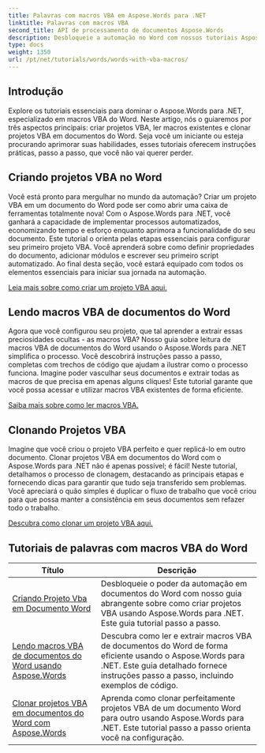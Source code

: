 ```yaml
---
title: Palavras com macros VBA em Aspose.Words para .NET
linktitle: Palavras com macros VBA
second_title: API de processamento de documentos Aspose.Words
description: Desbloqueie a automação no Word com nossos tutoriais Aspose.Words para .NET. Crie, leia e clone macros VBA em documentos do Word com eficiência.
type: docs
weight: 1350
url: /pt/net/tutorials/words/words-with-vba-macros/
---
```

## Introdução

Explore os tutoriais essenciais para dominar o Aspose.Words para .NET, especializado em macros VBA do Word. Neste artigo, nós o guiaremos por três aspectos principais: criar projetos VBA, ler macros existentes e clonar projetos VBA em documentos do Word. Seja você um iniciante ou esteja procurando aprimorar suas habilidades, esses tutoriais oferecem instruções práticas, passo a passo, que você não vai querer perder. 

## Criando projetos VBA no Word

Você está pronto para mergulhar no mundo da automação? Criar um projeto VBA em um documento do Word pode ser como abrir uma caixa de ferramentas totalmente nova! Com o Aspose.Words para .NET, você ganhará a capacidade de implementar processos automatizados, economizando tempo e esforço enquanto aprimora a funcionalidade do seu documento. Este tutorial o orienta pelas etapas essenciais para configurar seu primeiro projeto VBA. Você aprenderá sobre como definir propriedades do documento, adicionar módulos e escrever seu primeiro script automatizado. Ao final desta seção, você estará equipado com todos os elementos essenciais para iniciar sua jornada na automação. 

[Leia mais sobre como criar um projeto VBA aqui.](./creating-vba-project/)

## Lendo macros VBA de documentos do Word

Agora que você configurou seu projeto, que tal aprender a extrair essas preciosidades ocultas - as macros VBA? Nosso guia sobre leitura de macros VBA de documentos do Word usando o Aspose.Words para .NET simplifica o processo. Você descobrirá instruções passo a passo, completas com trechos de código que ajudam a ilustrar como o processo funciona. Imagine poder vasculhar seus documentos e extrair todas as macros de que precisa em apenas alguns cliques! Este tutorial garante que você possa acessar e utilizar macros VBA existentes de forma eficiente. 

[Saiba mais sobre como ler macros VBA.](./reading-vba-macros-word-document/)

## Clonando Projetos VBA

Imagine que você criou o projeto VBA perfeito e quer replicá-lo em outro documento. Clonar projetos VBA em documentos do Word com o Aspose.Words para .NET não é apenas possível; é fácil! Neste tutorial, detalhamos o processo de clonagem, destacando as principais etapas e fornecendo dicas para garantir que tudo seja transferido sem problemas. Você apreciará o quão simples é duplicar o fluxo de trabalho que você criou para que possa manter a consistência em seus documentos sem refazer todo o trabalho. 

[Descubra como clonar um projeto VBA aqui.](./clone-vba-project-word-document/)

 ## Tutoriais de palavras com macros VBA do Word
| Título | Descrição |
| --- | --- |
| [Criando Projeto Vba em Documento Word](./creating-vba-project/) | Desbloqueie o poder da automação em documentos do Word com nosso guia abrangente sobre como criar projetos VBA usando Aspose.Words para .NET. Este guia tutorial passo a passo. |
| [Lendo macros VBA de documentos do Word usando Aspose.Words](./reading-vba-macros-word-document/) | Descubra como ler e extrair macros VBA de documentos do Word de forma eficiente usando o Aspose.Words para .NET. Este guia detalhado fornece instruções passo a passo, incluindo exemplos de código. |
| [Clonar projetos VBA em documentos do Word com Aspose.Words](./clone-vba-project-word-document/) | Aprenda como clonar perfeitamente projetos VBA de um documento Word para outro usando Aspose.Words para .NET. Este tutorial passo a passo orienta você na configuração. |
